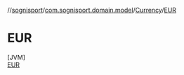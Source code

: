 //[sognisport](../../../../index.md)/[com.sognisport.domain.model](../../index.md)/[Currency](../index.md)/[EUR](index.md)

# EUR

[JVM]\
[EUR](index.md)
